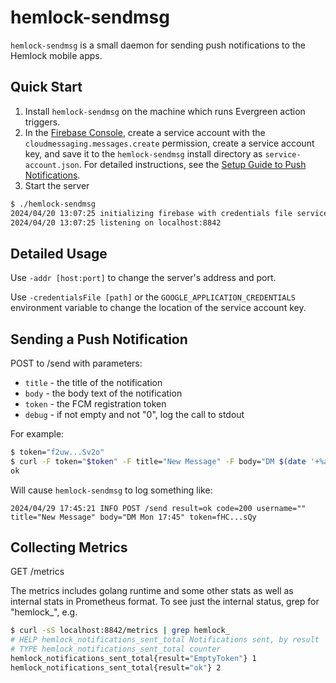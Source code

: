 hemlock-sendmsg
===============

`hemlock-sendmsg` is a small daemon for sending push notifications to the Hemlock mobile apps.

Quick Start
-----------
1. Install `hemlock-sendmsg` on the machine which runs Evergreen action triggers.
2. In the [Firebase Console](https://console.firebase.google.com/), create a service account with the `cloudmessaging.messages.create` permission, create a service account key, and save it to the `hemlock-sendmsg` install directory as `service-account.json`.  For detailed instructions, see the [Setup Guide to Push Notifications](https://github.com/kenstir/hemlock/blob/feat/pn/docs/setup-guide-to-push-notifications.md).
3. Start the server
```bash
$ ./hemlock-sendmsg
2024/04/20 13:07:25 initializing firebase with credentials file service-account.json
2024/04/20 13:07:25 listening on localhost:8842
```

Detailed Usage
--------------
Use `-addr [host:port]` to change the server's address and port.

Use `-credentialsFile [path]` or the `GOOGLE_APPLICATION_CREDENTIALS` environment variable to change the location of the service account key.

Sending a Push Notification
---------------------------
POST to /send with parameters:
* `title` - the title of the notification
* `body`  - the body text of the notification
* `token` - the FCM registration token
* `debug` - if not empty and not "0", log the call to stdout

For example:
```bash
$ token="f2uw...Sv2o"
$ curl -F token="$token" -F title="New Message" -F body="DM $(date '+%a %H:%M')" -F debug=1 localhost:8842/send
ok
```

Will cause `hemlock-sendmsg` to log something like:
```
2024/04/29 17:45:21 INFO POST /send result=ok code=200 username="" title="New Message" body="DM Mon 17:45" token=fHC...sQy
```

Collecting Metrics
------------------
GET /metrics

The metrics includes golang runtime and some other stats as well as internal stats in Prometheus format.
To see just the internal status, grep for "hemlock_", e.g.
```bash
$ curl -sS localhost:8842/metrics | grep hemlock_
# HELP hemlock_notifications_sent_total Notifications sent, by result
# TYPE hemlock_notifications_sent_total counter
hemlock_notifications_sent_total{result="EmptyToken"} 1
hemlock_notifications_sent_total{result="ok"} 2
```
